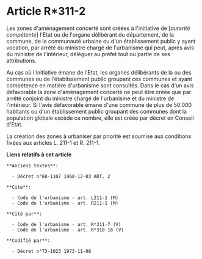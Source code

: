 # Article R*311-2

Les zones d'aménagement concerté sont créées à l'initiative de [*autorité compétente*] l'Etat ou de l'organe délibérant du
département, de la commune, de la communauté urbaine ou d'un établissement public y ayant vocation, par arrêté du ministre
chargé de l'urbanisme qui peut, après avis du ministre de l'intérieur, déléguer au préfet tout ou partie de ses attributions.

Au cas où l'initiative émane de l'Etat, les organes délibérants de la ou des communes ou de l'établissement public groupant
ces communes et ayant compétence en matière d'urbanisme sont consultés. Dans le cas d'un avis défavorable la zone
d'aménagement concerté ne peut être créée que par arrêté conjoint du ministre chargé de l'urbanisme et du ministre de
l'intérieur. Si l'avis défavorable émane d'une commune de plus de 50.000 habitants ou d'un établissement public groupant des
communes dont la population globale excède ce nombre, elle est créée par décret en Conseil d'Etat.

La création des zones à urbaniser par priorité est soumise aux conditions fixées aux articles L. 211-1 et R. 211-1.

**Liens relatifs à cet article**

	**Anciens textes**:

	  - Décret n°68-1107 1968-12-03 ART. 2

	**Cite**:

	  - Code de l'urbanisme - art. L211-1 (M)
	  - Code de l'urbanisme - art. R211-1 (M)

	**Cité par**:

	  - Code de l'urbanisme - art. R*311-7 (V)
	  - Code de l'urbanisme - art. R*318-18 (V)

	**Codifié par**:

	  - Décret n°73-1023 1973-11-08

